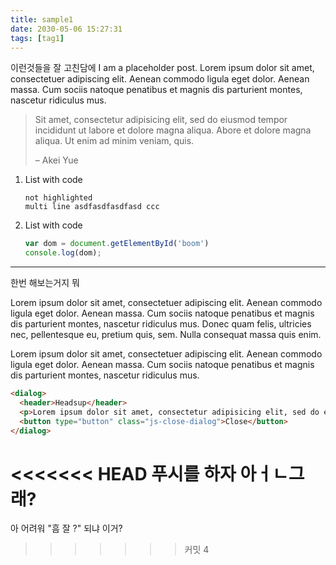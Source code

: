 ```yaml
---
title: sample1
date: 2030-05-06 15:27:31
tags: [tag1]
---
```


이런것들을 잘 고친담에 
I am a placeholder post. Lorem ipsum dolor sit amet, consectetuer adipiscing elit. Aenean commodo ligula eget dolor. Aenean massa. Cum sociis natoque penatibus et magnis dis parturient montes, nascetur ridiculus mus.

> Sit amet, consectetur adipisicing elit, sed do eiusmod tempor incididunt ut labore et dolore magna aliqua. Abore et dolore magna aliqua. Ut enim ad minim veniam, quis.
>
> – Akei Yue
1. List with code

    ```
    not highlighted
    multi line asdfasdfasdfasd ccc
    ```

2. List with code
    ```javascript
    var dom = document.getElementById('boom')
    console.log(dom);
    ```

---

한번 해보는거지 뭐

Lorem ipsum dolor sit amet, consectetuer adipiscing elit. Aenean commodo ligula eget dolor. Aenean massa. Cum sociis natoque penatibus et magnis dis parturient montes, nascetur ridiculus mus. Donec quam felis, ultricies nec, pellentesque eu, pretium quis, sem. Nulla consequat massa quis enim.

Lorem ipsum dolor sit amet, consectetuer adipiscing elit. Aenean commodo ligula eget dolor. Aenean massa. Cum sociis natoque penatibus et magnis dis parturient montes, nascetur ridiculus mus.

```html
<dialog>
  <header>Headsup</header>
  <p>Lorem ipsum dolor sit amet, consectetur adipisicing elit, sed do eiusmod tempor incididunt ut labore et dolore magna.</p>
  <button type="button" class="js-close-dialog">Close</button>
</dialog>
```
<<<<<<< HEAD
푸시를 하자
아ㅓㄴ그래?
=======


아 어려워
"흠 잘 ?"
되냐 이거?
>>>>>>> 커밋 4
